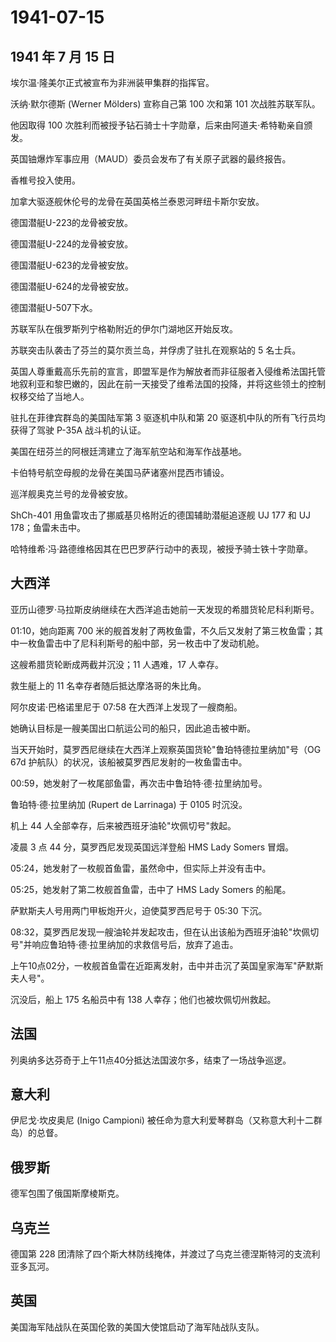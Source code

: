 # 1941-07-15

## 1941 年 7 月 15 日

埃尔温·隆美尔正式被宣布为非洲装甲集群的指挥官。

沃纳·默尔德斯 (Werner Mölders) 宣称自己第 100 次和第 101
次战胜苏联军队。

他因取得 100
次胜利而被授予钻石骑士十字勋章，后来由阿道夫·希特勒亲自颁发。

英国铀爆炸军事应用（MAUD）委员会发布了有关原子武器的最终报告。

香椎号投入使用。

加拿大驱逐舰休伦号的龙骨在英国英格兰泰恩河畔纽卡斯尔安放。

德国潜艇U-223的龙骨被安放。

德国潜艇U-224的龙骨被安放。

德国潜艇U-623的龙骨被安放。

德国潜艇U-624的龙骨被安放。

德国潜艇U-507下水。

苏联军队在俄罗斯列宁格勒附近的伊尔门湖地区开始反攻。

苏联突击队袭击了芬兰的莫尔贡兰岛，并俘虏了驻扎在观察站的 5 名士兵。

英国人尊重戴高乐先前的宣言，即盟军是作为解放者而非征服者入侵维希法国托管地叙利亚和黎巴嫩的，因此在前一天接受了维希法国的投降，并将这些领土的控制权移交给了当地人。

驻扎在菲律宾群岛的美国陆军第 3 驱逐机中队和第 20
驱逐机中队的所有飞行员均获得了驾驶 P-35A 战斗机的认证。

美国在纽芬兰的阿根廷湾建立了海军航空站和海军作战基地。

卡伯特号航空母舰的龙骨在美国马萨诸塞州昆西市铺设。

巡洋舰奥克兰号的龙骨被安放。

ShCh-401 用鱼雷攻击了挪威基贝格附近的德国辅助潜艇追逐舰 UJ 177 和 UJ
178；鱼雷未击中。

哈特维希·冯·路德维格因其在巴巴罗萨行动中的表现，被授予骑士铁十字勋章。

## 大西洋

亚历山德罗·马拉斯皮纳继续在大西洋追击她前一天发现的希腊货轮尼科利斯号。

01:10，她向距离 700
米的舰首发射了两枚鱼雷，不久后又发射了第三枚鱼雷；其中一枚鱼雷击中了尼科利斯号的船中部，另一枚击中了发动机舱。

这艘希腊货轮断成两截并沉没；11 人遇难，17 人幸存。

救生艇上的 11 名幸存者随后抵达摩洛哥的朱比角。

阿尔皮诺·巴格诺里尼于 07:58 在大西洋上发现了一艘商船。

她确认目标是一艘美国出口航运公司的船只，因此追击被中断。

当天开始时，莫罗西尼继续在大西洋上观察英国货轮"鲁珀特德拉里纳加"号（OG
67d 护航队）的状况，该船被莫罗西尼发射的一枚鱼雷击中。

00:59，她发射了一枚尾部鱼雷，再次击中鲁珀特·德·拉里纳加号。

鲁珀特·德·拉里纳加 (Rupert de Larrinaga) 于 0105 时沉没。

机上 44 人全部幸存，后来被西班牙油轮"坎佩切号"救起。

凌晨 3 点 44 分，莫罗西尼发现英国远洋登船 HMS Lady Somers 冒烟。

05:24，她发射了一枚舰首鱼雷，虽然命中，但实际上并没有击中。

05:25，她发射了第二枚舰首鱼雷，击中了 HMS Lady Somers 的船尾。

萨默斯夫人号用两门甲板炮开火，迫使莫罗西尼号于 05:30 下沉。

08:32，莫罗西尼发现一艘油轮并发起攻击，但在认出该船为西班牙油轮"坎佩切号"并响应鲁珀特·德·拉里纳加的求救信号后，放弃了追击。

上午10点02分，一枚舰首鱼雷在近距离发射，击中并击沉了英国皇家海军"萨默斯夫人号"。

沉没后，船上 175 名船员中有 138 人幸存；他们也被坎佩切州救起。

## 法国

列奥纳多达芬奇于上午11点40分抵达法国波尔多，结束了一场战争巡逻。

## 意大利

伊尼戈·坎皮奥尼 (Inigo Campioni)
被任命为意大利爱琴群岛（又称意大利十二群岛）的总督。

## 俄罗斯

德军包围了俄国斯摩棱斯克。

## 乌克兰

德国第 228
团清除了四个斯大林防线掩体，并渡过了乌克兰德涅斯特河的支流利亚多瓦河。

## 英国

美国海军陆战队在英国伦敦的美国大使馆启动了海军陆战队支队。

